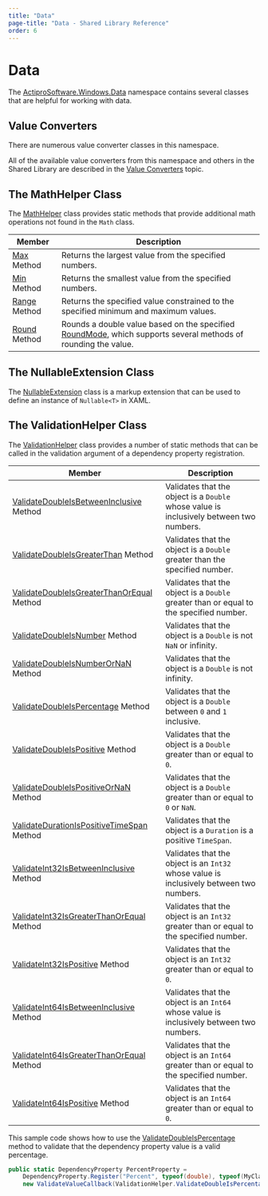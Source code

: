 ```yaml
---
title: "Data"
page-title: "Data - Shared Library Reference"
order: 6
---
```

# Data

The [ActiproSoftware.Windows.Data](xref:@ActiproUIRoot.Data) namespace contains several classes that are helpful for working with data.

## Value Converters

There are numerous value converter classes in this namespace.

All of the available value converters from this namespace and others in the Shared Library are described in the [Value Converters](value-converters.md) topic.

## The MathHelper Class

The [MathHelper](xref:@ActiproUIRoot.Data.MathHelper) class provides static methods that provide additional math operations not found in the `Math` class.

| Member | Description |
|-----|-----|
| [Max](xref:@ActiproUIRoot.Data.MathHelper.Max*) Method | Returns the largest value from the specified numbers. |
| [Min](xref:@ActiproUIRoot.Data.MathHelper.Min*) Method | Returns the smallest value from the specified numbers. |
| [Range](xref:@ActiproUIRoot.Data.MathHelper.Range*) Method | Returns the specified value constrained to the specified minimum and maximum values. |
| [Round](xref:@ActiproUIRoot.Data.MathHelper.Round*) Method | Rounds a double value based on the specified [RoundMode](xref:@ActiproUIRoot.Controls.RoundMode), which supports several methods of rounding the value. |

## The NullableExtension Class

The [NullableExtension](xref:@ActiproUIRoot.Data.NullableExtension) class is a markup extension that can be used to define an instance of `Nullable<T>` in XAML.

## The ValidationHelper Class

The [ValidationHelper](xref:@ActiproUIRoot.Data.ValidationHelper) class provides a number of static methods that can be called in the validation argument of a dependency property registration.

| Member | Description |
|-----|-----|
| [ValidateDoubleIsBetweenInclusive](xref:@ActiproUIRoot.Data.ValidationHelper.ValidateDoubleIsBetweenInclusive*) Method | Validates that the object is a `Double` whose value is inclusively between two numbers. |
| [ValidateDoubleIsGreaterThan](xref:@ActiproUIRoot.Data.ValidationHelper.ValidateDoubleIsGreaterThan*) Method | Validates that the object is a `Double` greater than the specified number. |
| [ValidateDoubleIsGreaterThanOrEqual](xref:@ActiproUIRoot.Data.ValidationHelper.ValidateDoubleIsGreaterThanOrEqual*) Method | Validates that the object is a `Double` greater than or equal to the specified number. |
| [ValidateDoubleIsNumber](xref:@ActiproUIRoot.Data.ValidationHelper.ValidateDoubleIsNumber*) Method | Validates that the object is a `Double` is not `NaN` or infinity. |
| [ValidateDoubleIsNumberOrNaN](xref:@ActiproUIRoot.Data.ValidationHelper.ValidateDoubleIsNumberOrNaN*) Method | Validates that the object is a `Double` is not infinity. |
| [ValidateDoubleIsPercentage](xref:@ActiproUIRoot.Data.ValidationHelper.ValidateDoubleIsPercentage*) Method | Validates that the object is a `Double` between `0` and `1` inclusive. |
| [ValidateDoubleIsPositive](xref:@ActiproUIRoot.Data.ValidationHelper.ValidateDoubleIsPositive*) Method | Validates that the object is a `Double` greater than or equal to `0`. |
| [ValidateDoubleIsPositiveOrNaN](xref:@ActiproUIRoot.Data.ValidationHelper.ValidateDoubleIsPositiveOrNaN*) Method | Validates that the object is a `Double` greater than or equal to `0` or `NaN`. |
| [ValidateDurationIsPositiveTimeSpan](xref:@ActiproUIRoot.Data.ValidationHelper.ValidateDurationIsPositiveTimeSpan*) Method | Validates that the object is a `Duration` is a positive `TimeSpan`. |
| [ValidateInt32IsBetweenInclusive](xref:@ActiproUIRoot.Data.ValidationHelper.ValidateInt32IsBetweenInclusive*) Method | Validates that the object is an `Int32` whose value is inclusively between two numbers. |
| [ValidateInt32IsGreaterThanOrEqual](xref:@ActiproUIRoot.Data.ValidationHelper.ValidateInt32IsGreaterThanOrEqual*) Method | Validates that the object is an `Int32` greater than or equal to the specified number. |
| [ValidateInt32IsPositive](xref:@ActiproUIRoot.Data.ValidationHelper.ValidateInt32IsPositive*) Method | Validates that the object is an `Int32` greater than or equal to `0`. |
| [ValidateInt64IsBetweenInclusive](xref:@ActiproUIRoot.Data.ValidationHelper.ValidateInt64IsBetweenInclusive*) Method | Validates that the object is an `Int64` whose value is inclusively between two numbers. |
| [ValidateInt64IsGreaterThanOrEqual](xref:@ActiproUIRoot.Data.ValidationHelper.ValidateInt64IsGreaterThanOrEqual*) Method | Validates that the object is an `Int64` greater than or equal to the specified number. |
| [ValidateInt64IsPositive](xref:@ActiproUIRoot.Data.ValidationHelper.ValidateInt64IsPositive*) Method | Validates that the object is an `Int64` greater than or equal to `0`. |

This sample code shows how to use the [ValidateDoubleIsPercentage](xref:@ActiproUIRoot.Data.ValidationHelper.ValidateDoubleIsPercentage*) method to validate that the dependency property value is a valid percentage.

```csharp
public static DependencyProperty PercentProperty = 
	DependencyProperty.Register("Percent", typeof(double), typeof(MyClass), new FrameworkPropertyMetadata(0.0), 
	new ValidateValueCallback(ValidationHelper.ValidateDoubleIsPercentage));
```
